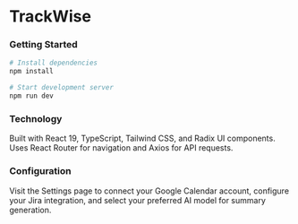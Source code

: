 # TrackWise

### Getting Started

```bash
# Install dependencies
npm install

# Start development server
npm run dev
```

### Technology
Built with React 19, TypeScript, Tailwind CSS, and Radix UI components. Uses React Router for navigation and Axios for API requests.

### Configuration
Visit the Settings page to connect your Google Calendar account, configure your Jira integration, and select your preferred AI model for summary generation.
